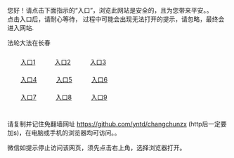 您好！请点击下面指示的“入口”，浏览此网站是安全的，且为您带来平安。。 <br/>
点击入口后，请耐心等待， 过程中可能会出现无法打开的提示，请忽略，最终会进入网站. </br>

法轮大法在长春<br/>
<div style="padding:10px"><a style="margin:20px" target="_blank" href="https://d1ogn8ob26ur93.cloudfront.net/2Qpsp?ujzfsx" id="ccLink1" rel="nofollow">入口1</a> <a target="_blank" style="margin:20px" href="https://d2ulrl9abahz1s.cloudfront.net/2Qpsp?hgidi" id="ccLink2" rel="nofollow">入口2</a> <a style="margin:20px" target="_blank" href="https://d3hj0cnnq3kc26.cloudfront.net/2Qpsp?xvhzmula" id="ccLink3" rel="nofollow">入口3</a></div>

<div style="padding:10px" ><a style="margin:20px" target="_blank" href="https://d1ogn8ob26ur93.cloudfront.net/2Qpsp?ujzfsx" id="ccLink4" rel="nofollow">入口4</a> <a style="margin:20px" href="https://d2ulrl9abahz1s.cloudfront.net/2Qpsp?hgidi" target="_blank" id="ccLink5" rel="nofollow">入口5</a> <a style="margin:20px" href="https://d3hj0cnnq3kc26.cloudfront.net/2Qpsp?xvhzmula" target="_blank" id="ccLink6" rel="nofollow">入口6</a></div>

<div style="padding:10px"><a style="margin:20px" target="_blank" href="https://d1ogn8ob26ur93.cloudfront.net/2Qpsp?ujzfsx" id="ccLink7" rel="nofollow">入口7</a> <a style="margin:20px" href="https://d2ulrl9abahz1s.cloudfront.net/2Qpsp?hgidi" target="_blank" id="ccLink8" rel="nofollow">入口8</a> <a style="margin:20px" target="_blank" href="https://d3hj0cnnq3kc26.cloudfront.net/2Qpsp?xvhzmula" id="ccLink9" rel="nofollow">入口9</a></div>

<br/>



请复制并记住免翻墙网址 https://github.com/yntd/changchunzx (http后一定要加s)，在电脑或手机的浏览器均可访问。。<br/>

微信如提示停止访问该网页，须先点击右上角，选择浏览器打开。
